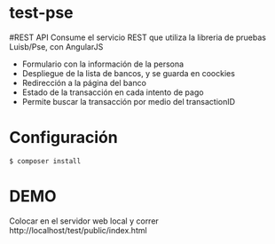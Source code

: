 # test-pse
#REST API
Consume el servicio REST que utiliza la libreria de pruebas Luisb/Pse, con AngularJS
* Formulario con la información de la persona
* Despliegue de la lista de bancos, y se guarda en coockies
* Redirección a la página del banco
* Estado de la transacción en cada intento de pago
* Permite buscar la transacción por medio del transactionID

# Configuración
    $ composer install
    
# DEMO
Colocar en el servidor web local y correr http://localhost/test/public/index.html

